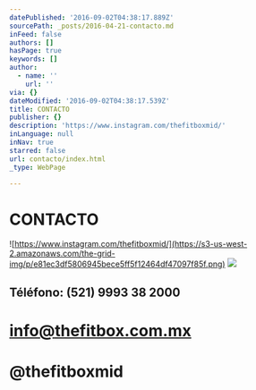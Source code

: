 ```yaml
---
datePublished: '2016-09-02T04:38:17.889Z'
sourcePath: _posts/2016-04-21-contacto.md
inFeed: false
authors: []
hasPage: true
keywords: []
author:
  - name: ''
    url: ''
via: {}
dateModified: '2016-09-02T04:38:17.539Z'
title: CONTACTO
publisher: {}
description: 'https://www.instagram.com/thefitboxmid/'
inLanguage: null
inNav: true
starred: false
url: contacto/index.html
_type: WebPage

---
```

# CONTACTO
![https://www.instagram.com/thefitboxmid/](https://s3-us-west-2.amazonaws.com/the-grid-img/p/e81ec3df5806945bece5ff5f12464df47097f85f.png)
![](https://the-grid-user-content.s3-us-west-2.amazonaws.com/10aa0ab4-352c-4caa-bfe2-b859f6c12425.png)

## Téléfono: (521) 9993 38 2000

# info@thefitbox.com.mx

# @thefitboxmid